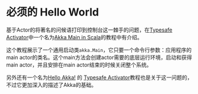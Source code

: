 # 必须的 Hello World

基于Actor的将著名的问候语打印到控制台这一棘手的问题，在[Typesafe Activator](http://www.typesafe.com/platform/getstarted)中一个名为[Akka Main in Scala](http://www.typesafe.com/activator/template/akka-sample-main-scala)的教程中有介绍。

这个教程展示了一个通用启动类`akka.Main`，它只要一个命令行参数：应用程序的main actor的类名。这个main方法会创建actor需要的底层运行环境，启动和获得 main actor，并且安排在main actor结束的时候关闭整个系统。

另外还有一个名为[Hello Akka!](http://www.typesafe.com/activator/template/hello-akka) 的 [Typesafe Activator](http://www.typesafe.com/platform/getstarted)教程也是关于这一问题的，不过它更加深入的描述了Akka的基础。

